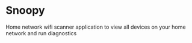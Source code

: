 # Snoopy
Home network wifi scanner application to view all devices on your home network and run diagnostics
